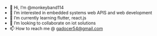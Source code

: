 - 👋 Hi, I’m @monkeyband114
- 👀 I’m interested in embedded systems web APIS and web development 
- 🌱 I’m currently learning flutter, react.js
- 💞️ I’m looking to collaborate on iot solutions 
- 📫 How to reach me @ gadocer54@gmail.com

<!---
monkeyband114/monkeyband114 is a ✨ special ✨ repository because its `README.md` (this file) appears on your GitHub profile.
You can click the Preview link to take a look at your changes.
--->
